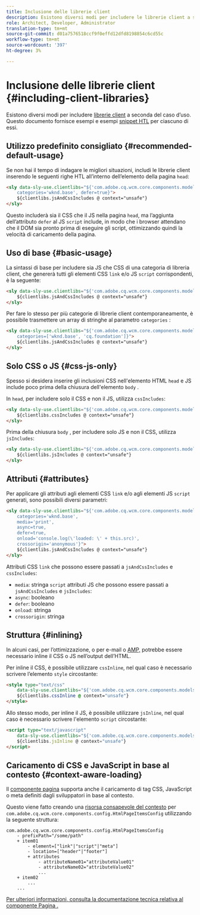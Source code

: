 ```yaml
---
title: Inclusione delle librerie client
description: Esistono diversi modi per includere le librerie client a seconda del caso d’uso.
role: Architect, Developer, Administrator
translation-type: tm+mt
source-git-commit: d01a7576518ccf9f0effd12dfd8198854c6cd55c
workflow-type: tm+mt
source-wordcount: '397'
ht-degree: 3%

---
```



# Inclusione delle librerie client {#including-client-libraries}

Esistono diversi modi per includere [librerie client](/help/developing/archetype/uifrontend.md#clientlibs) a seconda del caso d’uso. Questo documento fornisce esempi e esempi [snippet HTL](https://docs.adobe.com/content/help/it-IT/experience-manager-htl/using/overview.html) per ciascuno di essi.

## Utilizzo predefinito consigliato {#recommended-default-usage}

Se non hai il tempo di indagare le migliori situazioni, includi le librerie client inserendo le seguenti righe HTL all’interno dell’elemento della pagina `head`:

```html
<sly data-sly-use.clientlibs="${'com.adobe.cq.wcm.core.components.models.ClientLibraries' @
    categories='wknd.base', defer=true}">
    ${clientlibs.jsAndCssIncludes @ context="unsafe"}
</sly>
```

Questo includerà sia il CSS che il JS nella pagina `head`, ma l’aggiunta dell’attributo `defer` al JS `script` include, in modo che i browser attendano che il DOM sia pronto prima di eseguire gli script, ottimizzando quindi la velocità di caricamento della pagina.

## Uso di base {#basic-usage}

La sintassi di base per includere sia JS che CSS di una categoria di libreria client, che genererà tutti gli elementi CSS `link` e/o JS `script` corrispondenti, è la seguente:

```html
<sly data-sly-use.clientlibs="${'com.adobe.cq.wcm.core.components.models.ClientLibraries' @ categories='wknd.base'}">
    ${clientlibs.jsAndCssIncludes @ context="unsafe"}
</sly>
```

Per fare lo stesso per più categorie di librerie client contemporaneamente, è possibile trasmettere un array di stringhe al parametro `categories` :

```html
<sly data-sly-use.clientlibs="${'com.adobe.cq.wcm.core.components.models.ClientLibraries' @
    categories=['wknd.base', 'cq.foundation']}">
    ${clientlibs.jsAndCssIncludes @ context="unsafe"}
</sly>
```

## Solo CSS o JS {#css-js-only}

Spesso si desidera inserire gli inclusioni CSS nell&#39;elemento HTML `head` e JS include poco prima della chiusura dell&#39;elemento `body` .

In `head`, per includere solo il CSS e non il JS, utilizza `cssIncludes`:

```html
<sly data-sly-use.clientlibs="${'com.adobe.cq.wcm.core.components.models.ClientLibraries' @ categories='wknd.base'}">
    ${clientlibs.cssIncludes @ context="unsafe"}
</sly>
```

Prima della chiusura `body` , per includere solo JS e non il CSS, utilizza `jsIncludes`:

```html
<sly data-sly-use.clientlibs="${'com.adobe.cq.wcm.core.components.models.ClientLibraries' @ categories='wknd.base'}">
    ${clientlibs.jsIncludes @ context="unsafe"}
</sly>
```

## Attributi {#attributes}

Per applicare gli attributi agli elementi CSS `link` e/o agli elementi JS `script` generati, sono possibili diversi parametri:

```html
<sly data-sly-use.clientlibs="${'com.adobe.cq.wcm.core.components.models.ClientLibraries' @
    categories='wknd.base',
    media='print',
    async=true,
    defer=true,
    onload='console.log(\'loaded: \' + this.src)',
    crossorigin='anonymous'}">
    ${clientlibs.jsAndCssIncludes @ context="unsafe"}
</sly>
```

Attributi CSS `link` che possono essere passati a `jsAndCssIncludes` e `cssIncludes`:

* `media`: stringa  `script` attributi JS che possono essere passati a  `jsAndCssIncludes` e  `jsIncludes`:
* `async`: booleano
* `defer`: booleano
* `onload`: stringa
* `crossorigin`: stringa

## Struttura {#inlining}

In alcuni casi, per l’ottimizzazione, o per e-mail o [AMP,](amp.md) potrebbe essere necessario inline il CSS o JS nell’output dell’HTML.

Per inline il CSS, è possibile utilizzare `cssInline`, nel qual caso è necessario scrivere l’elemento `style` circostante:

```html
<style type="text/css"
    data-sly-use.clientlibs="${'com.adobe.cq.wcm.core.components.models.ClientLibraries' @ categories='wknd.base'}">
    ${clientlibs.cssInline @ context="unsafe"}
</style>
```

Allo stesso modo, per inline il JS, è possibile utilizzare `jsInline`, nel qual caso è necessario scrivere l&#39;elemento `script` circostante:

```html
<script type="text/javascript"
    data-sly-use.clientlibs="${'com.adobe.cq.wcm.core.components.models.ClientLibraries' @ categories='wknd.base'}">
    ${clientlibs.jsInline @ context="unsafe"}
</script>
```

## Caricamento di CSS e JavaScript in base al contesto {#context-aware-loading}

Il [componente pagina](/help/components/page.md) supporta anche il caricamento di tag CSS, JavaScript o meta definiti dagli sviluppatori in base al contesto.

Questo viene fatto creando una [risorsa consapevole del contesto](context-aware-configs.md) per `com.adobe.cq.wcm.core.components.config.HtmlPageItemsConfig` utilizzando la seguente struttura:

```text
com.adobe.cq.wcm.core.components.config.HtmlPageItemsConfig
    - prefixPath="/some/path"
    + item01
        - element=["link"|"script"|"meta"]
        - location=["header"|"footer"]
        + attributes
            - attributeName01="attributeValue01"
            - attributeName02="attributeValue02"
            ...
    + item02
        ...
    ...
```

[Per ulteriori informazioni, consulta la documentazione tecnica relativa al componente Pagina .](https://github.com/adobe/aem-core-wcm-components/tree/master/content/src/content/jcr_root/apps/core/wcm/components/page/v2/page#loading-of-context-aware-cssjs)
